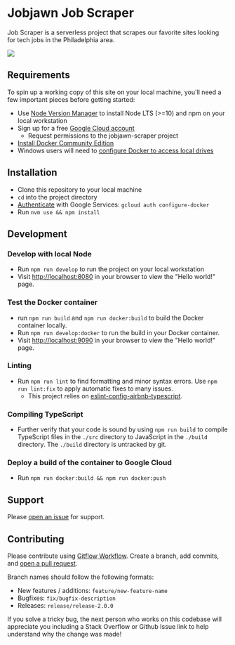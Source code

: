 # Jobjawn Job Scraper
Job Scraper is a serverless project that scrapes our favorite sites looking for tech jobs in the Philadelphia area.

![](https://github.com/tjnicolaides/job-scraper/workflows/Build%20Deploy%20Master/badge.svg)

## Requirements
To spin up a working copy of this site on your local machine, you'll need a few important pieces before getting started:
- Use [Node Version Manager](https://github.com/nvm-sh/nvm) to install Node LTS (>=10) and npm on your local workstation
- Sign up for a free [Google Cloud account](https://cloud.google.com/sdk/docs/)
  - Request permissions to the jobjawn-scraper project
- [Install Docker Community Edition](https://www.docker.com/community-edition)
- Windows users will need to [configure Docker to access local drives](https://rominirani.com/docker-on-windows-mounting-host-directories-d96f3f056a2c)

## Installation
- Clone this repository to your local machine
- `cd` into the project directory
- [Authenticate](https://cloud.google.com/container-registry/docs/advanced-authentication) with Google Services: `gcloud auth configure-docker`
- Run `nvm use && npm install`

## Development
### Develop with local Node
- Run `npm run develop` to run the project on your local workstation
- Visit [http://localhost:8080](http://localhost:8080) in your browser to view the "Hello world!" page.

### Test the Docker container
- run `npm run build` and `npm run docker:build` to build the Docker container locally.
- Run `npm run develop:docker` to run the build in your Docker container.
- Visit [http://localhost:9090](http://localhost:9090) in your browser to view the "Hello world!" page.

### Linting
- Run `npm run lint` to find formatting and minor syntax errors. Use `npm run lint:fix` to apply automatic fixes to many issues.
  - This project relies on [eslint-config-airbnb-typescript](https://www.npmjs.com/package/eslint-config-airbnb-typescript). 

### Compiling TypeScript
- Further verify that your code is sound by using `npm run build` to compile TypeScript files in the `./src` directory to JavaScript in the `./build` directory. The `./build` directory is untracked by git.

### Deploy a build of the container to Google Cloud
- Run `npm run docker:build && npm run docker:push`

## Support
Please [open an issue](https://github.com/tjnicolaides/job-scraper/issues) for support.

## Contributing
Please contribute using [Gitflow Workflow](https://www.atlassian.com/git/tutorials/comparing-workflows/gitflow-workflow). Create a branch, add commits, and [open a pull request](https://github.com/tjnicolaides/job-scraper/pulls).

Branch names should follow the following formats:

- New features / additions: `feature/new-feature-name`
- Bugfixes: `fix/bugfix-description`
- Releases: `release/release-2.0.0` 

If you solve a tricky bug, the next person who works on this codebase will appreciate you including a Stack Overflow or Github Issue link to help understand why the change was made!